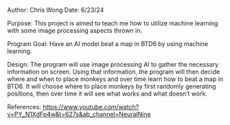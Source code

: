 Author: Chris Wong
Date: 6/23/24

Purpose:
This project is aimed to teach me how to utilize machine learning with some image processing aspects thrown in.

Program Goal:
Have an AI model beat a map in BTD6 by using machine learning.

Design:
The program will use image processing AI to gather the necessary information on screen. Using that information, the program will then decide where and when to place monkeys and over time learn how to beat a map in BTD6. It will choose where to place monkeys by first randomly generating positions, then over time it will see what works and what doesn’t work.

References:
https://www.youtube.com/watch?v=PY_N1XdFp4w&t=627s&ab_channel=NeuralNine 
